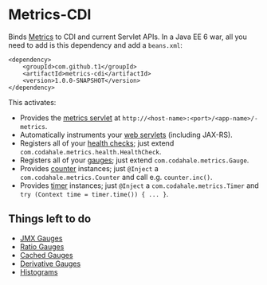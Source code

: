 # Metrics-CDI

Binds [Metrics](http://metrics.codahale.com) to CDI and current Servlet APIs. In a Java EE 6 war, all you need to add is this dependency and add a `beans.xml`:

	<dependency>
		<groupId>com.github.t1</groupId>
		<artifactId>metrics-cdi</artifactId>
		<version>1.0.0-SNAPSHOT</version>
	</dependency>

This activates:

* Provides the [metrics servlet](http://metrics.codahale.com/manual/servlets) at `http://<host-name>:<port>/<app-name>/-metrics`.
* Automatically instruments your [web servlets](http://metrics.codahale.com/manual/servlet) (including JAX-RS).
* Registers all of your [health checks](http://metrics.codahale.com/manual/healthchecks); just extend `com.codahale.metrics.health.HealthCheck`.
* Registers all of your [gauges](http://metrics.codahale.com/manual/core/#gauges); just extend `com.codahale.metrics.Gauge`.
* Provides [counter](http://metrics.codahale.com/manual/core/#counters) instances; just `@Inject` a `com.codahale.metrics.Counter` and call e.g. `counter.inc()`.
* Provides [timer](http://metrics.codahale.com/manual/core/#timers) instances; just `@Inject` a `com.codahale.metrics.Timer` and `try (Context time = timer.time()) { ... }`.

## Things left to do

* [JMX Gauges](http://metrics.codahale.com/manual/core/#jmx-gauges)
* [Ratio Gauges](http://metrics.codahale.com/manual/core/#ratio-gauges)
* [Cached Gauges](http://metrics.codahale.com/manual/core/#cached-gauges)
* [Derivative Gauges](http://metrics.codahale.com/manual/core/#derivative-gauges)
* [Histograms](http://metrics.codahale.com/manual/core/#histograms)

